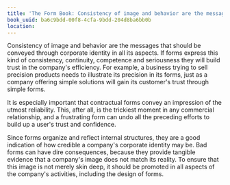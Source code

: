 ```yaml
---
title: 'The Form Book: Consistency of image and behavior are the messages that shou…'
book_uuid: ba6c9bdd-00f8-4cfa-9bdd-204d8ba6bb0b
location: 
---
```


Consistency of image and behavior are the messages that should be conveyed
through corporate identity in all its aspects. If forms express this kind
of consistency, continuity, competence and seriousness they will build
trust in the company's efficiency. For example, a business trying to sell
precision products needs to illustrate its precision in its forms, just as
a company offering simple solutions will gain its customer's trust through
simple forms.

It is especially important that contractual forms convey an impression of
the utmost reliability. This, after all, is the trickiest moment in any
commercial relationship, and a frustrating form can undo all the preceding
efforts to build up a user's trust and confidence.

Since forms organize and reflect internal structures, they are a good
indication of how credible a company's corporate identity may be. Bad forms
can have dire consequences, because they provide tangible evidence that a
company's image does not match its reality. To ensure that this image is
not merely skin deep, it should be promoted in all aspects of the company's
activities, including the design of forms.